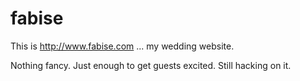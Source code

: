 fabise
======

This is http://www.fabise.com ... my wedding website.

Nothing fancy. Just enough to get guests excited. Still hacking on it.
